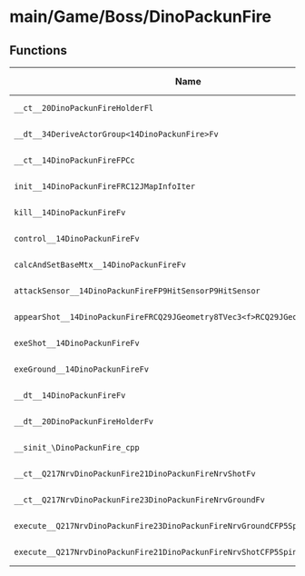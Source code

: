 # main/Game/Boss/DinoPackunFire

## Functions

| Name | Address | Match % |
|------|---------|---------|
| `__ct__20DinoPackunFireHolderFl` | `0x8004A8CC` | :x: (0.0%) |
| `__dt__34DeriveActorGroup<14DinoPackunFire>Fv` | `0x8004A96C` | :x: (0.0%) |
| `__ct__14DinoPackunFireFPCc` | `0x8004A9C8` | :x: (0.0%) |
| `init__14DinoPackunFireFRC12JMapInfoIter` | `0x8004AA1C` | :x: (0.0%) |
| `kill__14DinoPackunFireFv` | `0x8004AB54` | :x: (0.0%) |
| `control__14DinoPackunFireFv` | `0x8004AB90` | :x: (0.0%) |
| `calcAndSetBaseMtx__14DinoPackunFireFv` | `0x8004AB94` | :x: (0.0%) |
| `attackSensor__14DinoPackunFireFP9HitSensorP9HitSensor` | `0x8004AB9C` | :x: (0.0%) |
| `appearShot__14DinoPackunFireFRCQ29JGeometry8TVec3<f>RCQ29JGeometry8TVec3<f>` | `0x8004ABE4` | :x: (0.0%) |
| `exeShot__14DinoPackunFireFv` | `0x8004AC58` | :x: (0.0%) |
| `exeGround__14DinoPackunFireFv` | `0x8004ADC4` | :x: (0.0%) |
| `__dt__14DinoPackunFireFv` | `0x8004AE64` | :x: (0.0%) |
| `__dt__20DinoPackunFireHolderFv` | `0x8004AEC0` | :x: (0.0%) |
| `__sinit_\DinoPackunFire_cpp` | `0x8004AF18` | :x: (0.0%) |
| `__ct__Q217NrvDinoPackunFire21DinoPackunFireNrvShotFv` | `0x8004AF44` | :x: (0.0%) |
| `__ct__Q217NrvDinoPackunFire23DinoPackunFireNrvGroundFv` | `0x8004AF54` | :x: (0.0%) |
| `execute__Q217NrvDinoPackunFire23DinoPackunFireNrvGroundCFP5Spine` | `0x8004AF64` | :x: (0.0%) |
| `execute__Q217NrvDinoPackunFire21DinoPackunFireNrvShotCFP5Spine` | `0x8004AF6C` | :x: (0.0%) |